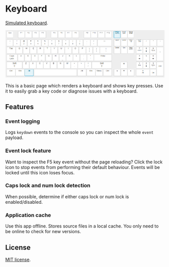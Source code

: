 # Keyboard

[Simulated keyboard][gh-pages].

[![Screenshot][screenshot]][gh-pages]

This is a basic page which renders a keyboard and shows key presses. Use it to
easily grab a key code or diagnose issues with a keyboard.

## Features

### Event logging

Logs `keydown` events to the console so you can inspect the whole `event`
payload.

### Event lock feature

Want to inspect the F5 key event without the page reloading? Click the lock icon
to stop events from performing their default behaviour. Events will be locked
until this icon loses focus.

### Caps lock and num lock detection

When possible, determine if either caps lock or num lock is enabled/disabled.

### Application cache

Use this app offline. Stores source files in a local cache. You only need to be
online to check for new versions.

## License

[MIT license](LICENSE).

[gh-pages]: http://j-.github.io/keyboard/
[screenshot]: screenshot.png
